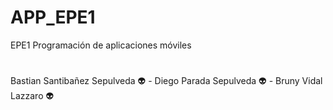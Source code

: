 # APP_EPE1
EPE1 Programación de aplicaciones móviles
#
 Bastian Santibañez Sepulveda :alien: - Diego Parada Sepulveda :alien: - Bruny Vidal Lazzaro :alien:
